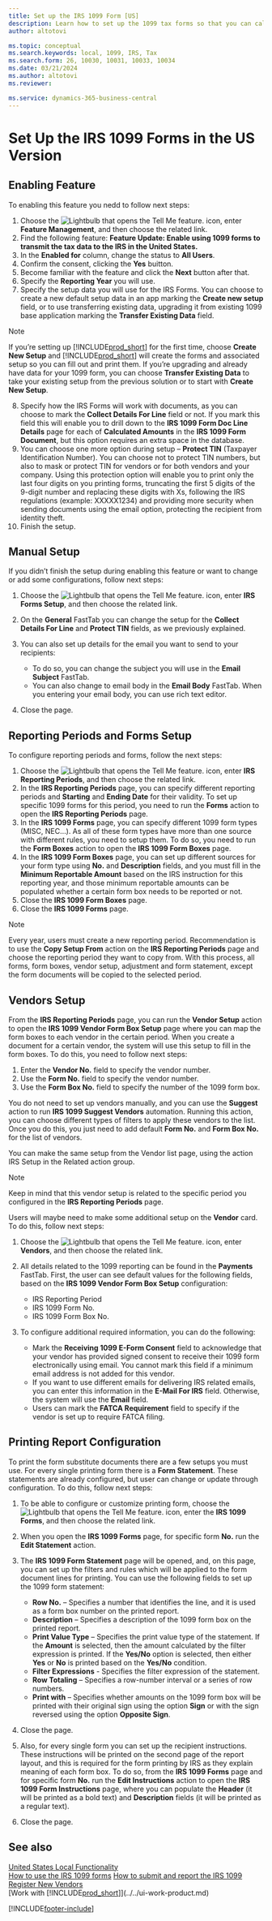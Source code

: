 ```yaml
---
title: Set up the IRS 1099 Form [US]
description: Learn how to set up the 1099 tax forms so that you can calculate and submit the required reports.
author: altotovi

ms.topic: conceptual
ms.search.keywords: local, 1099, IRS, Tax
ms.search.form: 26, 10030, 10031, 10033, 10034
ms.date: 03/21/2024
ms.author: altotovi
ms.reviewer: 

ms.service: dynamics-365-business-central
---
```


# Set Up the IRS 1099 Forms in the US Version

## Enabling Feature  

To enabling this feature you nedd to follow next steps:  

1. Choose the ![Lightbulb that opens the Tell Me feature.](../../media/ui-search/search_small.png "Tell me what you want to do") icon, enter **Feature Management**, and then choose the related link.
2. Find the following feature: **Feature Update: Enable using 1099 forms to transmit the tax data to the IRS in the United States.**
3. In the **Enabled for** column, change the status to **All Users**.
4. Confirm the consent, clicking the **Yes** buitton.   
5. Become familiar with the feature and click the **Next** button after that.
6. Specify the **Reporting Year** you will use.   
7. Specify the setup data you will use for the IRS Forms. You can choose to create a new default setup data in an app marking the **Create new setup** field, or to use transferring existing data, upgrading it from existing 1099 base application marking the **Transfer Existing Data** field.  

  > [!NOTE]
  > If you’re setting up [!INCLUDE[prod_short](../../includes/prod_short.md)] for the first time, choose **Create New Setup** and [!INCLUDE[prod_short](../../includes/prod_short.md)] will create the forms and associated setup so you can fill out and print them. If you’re upgrading and already have data for your 1099 form, you can choose **Transfer Existing Data** to take your existing setup from the previous solution or to start with **Create New Setup**.
 
8. Specify how the IRS Forms will work with documents, as you can choose to mark the **Collect Details For Line** field or not. If you mark this field this will enable you to drill down to the **IRS 1099 Form Doc Line Details** page for each of **Calculated Amounts** in the **IRS 1099 Form Document**, but this option requires an extra space in the database. 
9. You can choose one more option during setup – **Protect TIN** (Taxpayer Identification Number). You can choose not to protect TIN numbers, but also to mask or protect TIN for vendors or for both vendors and your company. Using this protection option will enable you to print only the last four digits on you printing forms, truncating the first 5 digits of the 9-digit number and replacing these digits with Xs, following the IRS regulations (example: XXXXX1234) and providing more security when sending documents using the email option, protecting the recipient from identity theft.  
10. Finish the setup.    

## Manual Setup  

If you didn’t finish the setup during enabling this feature or want to change or add some configurations, follow next steps:  

1. Choose the ![Lightbulb that opens the Tell Me feature.](../../media/ui-search/search_small.png "Tell me what you want to do") icon, enter **IRS Forms Setup**, and then choose the related link. 
2. On the **General** FastTab you can change the setup for the **Collect Details For Line** and **Protect TIN** fields, as we previously explained.  
3. You can also set up details for the email you want to send to your recipients:

   - To do so, you can change the subject you will use in the **Email Subject** FastTab.  
   - You can also change to email body in the **Email Body** FastTab. When you entering your email body, you can use rich text editor.  

4. Close the page.   

## Reporting Periods and Forms Setup  

To configure reporting periods and forms, follow the next steps:   

1. Choose the ![Lightbulb that opens the Tell Me feature.](../../media/ui-search/search_small.png "Tell me what you want to do") icon, enter **IRS Reporting Periods**, and then choose the related link.  
2. In the **IRS Reporting Periods** page, you can specify different reporting periods and **Starting** and **Ending Date** for their validity. To set up specific 1099 forms for this period, you need to run the **Forms** action to open the **IRS Reporting Periods** page.  
3. In the **IRS 1099 Forms** page, you can specify different 1099 form types (MISC, NEC…). As all of these form types have more than one source with different rules, you need to setup them. To do so, you need to run the **Form Boxes** action to open the **IRS 1099 Form Boxes** page.  
4. In the **IRS 1099 Form Boxes** page, you can set up different sources for your form type using **No.** and **Description** fields, and you must fill in the **Minimum Reportable Amount** based on the IRS instruction for this reporting year, and those minimum reportable amounts can be populated whether a certain form box needs to be reported or not. 
5. Close the **IRS 1099 Form Boxes** page.   
6. Close the **IRS 1099 Forms** page.    

> [!NOTE]
> Every year, users must create a new reporting period. Recommendation is to use the **Copy Setup From** action on the **IRS Reporting Periods** page and choose the reporting period they want to copy from. With this process, all forms, form boxes, vendor setup, adjustment and form statement, except the form documents will be copied to the selected period.  

## Vendors Setup  

From the **IRS Reporting Periods** page, you can run the **Vendor Setup** action to open the **IRS 1099 Vendor Form Box Setup** page where you can map the form boxes to each vendor in the certain period. When you create a document for a certain vendor, the system will use this setup to fill in the form boxes. To do this, you need to follow next steps:

1.	Enter the **Vendor No.** field to specify the vendor number.  
2.	Use the **Form No.** field to specify the vendor number.   
3.	Use the **Form Box No.** field to specify the number of the 1099 form box. 

You do not need to set up vendors manually, and you can use the **Suggest** action to run **IRS 1099 Suggest Vendors** automation. Running this action, you can choose different types of filters to apply these vendors to the list. Once you do this, you just need to add default **Form No.** and **Form Box No.** for the list of vendors.  

You can make the same setup from the Vendor list page, using the action IRS Setup in the Related action group.

> [!NOTE]
> Keep in mind that this vendor setup is related to the specific period you configured in the **IRS Reporting Periods** page.  

Users will maybe need to make some additional setup on the **Vendor** card. To do this, follow next steps:

1. Choose the ![Lightbulb that opens the Tell Me feature.](../../media/ui-search/search_small.png "Tell me what you want to do") icon, enter **Vendors**, and then choose the related link.  
2. All details related to the 1099 reporting can be found in the **Payments** FastTab. First, the user can see default values for the following fields, based on the **IRS 1099 Vendor Form Box Setup** configuration:

   - IRS Reporting Period
   - IRS 1099 Form No.
   - IRS 1099 Form Box No.

3. To configure additional required information, you can do the following:  

   - Mark the **Receiving 1099 E-Form Consent** field to acknowledge that your vendor has provided signed consent to receive their 1099 form electronically using email. You cannot mark this field if a minimum email address is not added for this vendor. 
   - If you want to use different emails for delivering IRS related emails, you can enter this information in the **E-Mail For IRS** field. Otherwise, the system will use the **Email** field.  
   - Users can mark the **FATCA Requirement** field to specify if the vendor is set up to require FATCA filing.   

## Printing Report Configuration

To print the form substitute documents there are a few setups you must use. For every single printing form there is a **Form Statement**. These statements are already configured, but user can change or update through configuration. To do this, follow next steps:  

1. To be able to configure or customize printing form, choose the ![Lightbulb that opens the Tell Me feature.](../../media/ui-search/search_small.png "Tell me what you want to do") icon, enter the **IRS 1099 Forms**, and then choose the related link. 
2. When you open the **IRS 1099 Forms** page, for specific form **No.** run the **Edit Statement** action.  
3. The **IRS 1099 Form Statement** page will be opened, and, on this page, you can set up the filters and rules which will be applied to the form document lines for printing. You can use the following fields to set up the 1099 form statement:  

   - **Row No.** – Specifies a number that identifies the line, and it is used as a form box number on the printed report.  
   - **Description** – Specifies a description of the 1099 form box on the printed report.  
   - **Print Value Type** – Specifies the print value type of the statement. If the **Amount** is selected, then the amount calculated by the filter expression is printed. If the **Yes/No** option is selected, then either **Yes** or **No** is printed based on the **Yes/No** condition. 
   - **Filter Expressions** - Specifies the filter expression of the statement.   
   - **Row Totaling** – Specifies a row-number interval or a series of row numbers.  
   - **Print with** – Specifies whether amounts on the 1099 form box will be printed with their original sign using the option **Sign** or with the sign reversed using the option **Opposite Sign**. 

4. Close the page.   
5. Also, for every single form you can set up the recipient instructions. These instructions will be printed on the second page of the report layout, and this is required for the form printing by IRS as they explain meaning of each form box. To do so, from the **IRS 1099 Forms** page and for specific form **No.** run the **Edit Instructions** action to open the **IRS 1099 Form Instructions** page, where you can populate the **Header** (it will be printed as a bold text) and **Description** fields (it will be printed as a regular text).  
6. Close the page.  

## See also 

[United States Local Functionality](united-states-local-functionality.md)  
[How to use the IRS 1099 forms](how-to-1099-use.md)
[How to submit and report the IRS 1099](how-to-1099-report.md)
[Register New Vendors](../../purchasing-how-register-new-vendors.md)  
[Work with [!INCLUDE[prod_short](../../includes/prod_short.md)]](../../ui-work-product.md)  

[!INCLUDE[footer-include](../../includes/footer-banner.md)]
